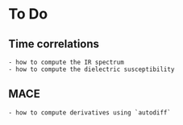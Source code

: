 # To Do

## Time correlations
    - how to compute the IR spectrum
    - how to compute the dielectric susceptibility

## MACE
    - how to compute derivatives using `autodiff`
